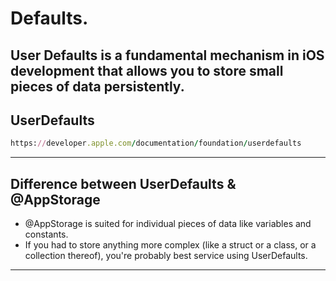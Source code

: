 Defaults.
=========

User Defaults is a fundamental mechanism in iOS development that allows you to store small pieces of data persistently.
---------

UserDefaults
---------
````ruby
https://developer.apple.com/documentation/foundation/userdefaults
````
---------

Difference between UserDefaults & @AppStorage
----------
- @AppStorage is suited for individual pieces of data like variables and constants.
- If you had to store anything more complex (like a struct or a class, or a collection thereof), you're probably best service using UserDefaults.

----------
